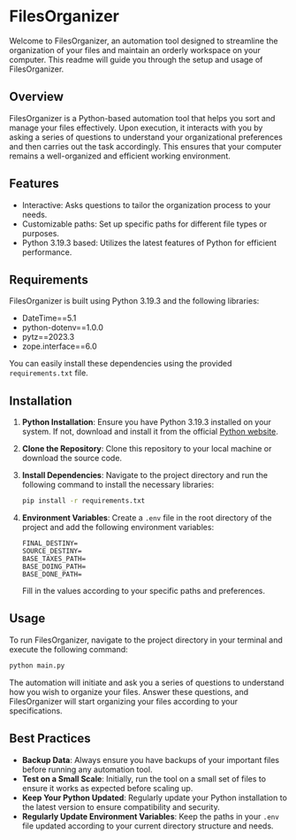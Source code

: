 # FilesOrganizer

Welcome to FilesOrganizer, an automation tool designed to streamline the organization of your files and maintain an orderly workspace on your computer. This readme will guide you through the setup and usage of FilesOrganizer.

## Overview

FilesOrganizer is a Python-based automation tool that helps you sort and manage your files effectively. Upon execution, it interacts with you by asking a series of questions to understand your organizational preferences and then carries out the task accordingly. This ensures that your computer remains a well-organized and efficient working environment.

## Features

- Interactive: Asks questions to tailor the organization process to your needs.
- Customizable paths: Set up specific paths for different file types or purposes.
- Python 3.19.3 based: Utilizes the latest features of Python for efficient performance.

## Requirements

FilesOrganizer is built using Python 3.19.3 and the following libraries:

- DateTime==5.1
- python-dotenv==1.0.0
- pytz==2023.3
- zope.interface==6.0

You can easily install these dependencies using the provided `requirements.txt` file.

## Installation

1. **Python Installation**: Ensure you have Python 3.19.3 installed on your system. If not, download and install it from the official [Python website](https://www.python.org/downloads/).

2. **Clone the Repository**: Clone this repository to your local machine or download the source code.

3. **Install Dependencies**: Navigate to the project directory and run the following command to install the necessary libraries:

   ```bash
   pip install -r requirements.txt
   ```

4. **Environment Variables**: Create a `.env` file in the root directory of the project and add the following environment variables:

   ```
   FINAL_DESTINY=
   SOURCE_DESTINY=
   BASE_TAXES_PATH=
   BASE_DOING_PATH=
   BASE_DONE_PATH=
   ```

   Fill in the values according to your specific paths and preferences.

## Usage

To run FilesOrganizer, navigate to the project directory in your terminal and execute the following command:

```bash
python main.py
```

The automation will initiate and ask you a series of questions to understand how you wish to organize your files. Answer these questions, and FilesOrganizer will start organizing your files according to your specifications.

## Best Practices

- **Backup Data**: Always ensure you have backups of your important files before running any automation tool.
- **Test on a Small Scale**: Initially, run the tool on a small set of files to ensure it works as expected before scaling up.
- **Keep Your Python Updated**: Regularly update your Python installation to the latest version to ensure compatibility and security.
- **Regularly Update Environment Variables**: Keep the paths in your `.env` file updated according to your current directory structure and needs.
